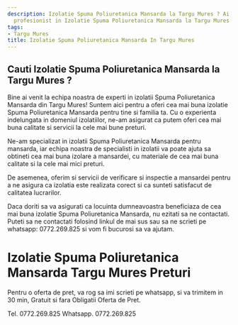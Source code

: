 ```yaml
---
description: Izolatie Spuma Poliuretanica Mansarda la Targu Mures ? Ai nevoie de un
  profesionist in Izolatie Spuma Poliuretanica Mansarda la Targu Mures. tel. 0772.269.825
tags:
- Targu Mures
title: Izolatie Spuma Poliuretanica Mansarda In Targu Mures
---
```



## Cauti Izolatie Spuma Poliuretanica Mansarda la Targu Mures ?

Bine ai venit la echipa noastra de experti in izolatii Spuma Poliuretanica Mansarda din Targu Mures! Suntem aici pentru a oferi cea mai buna izolatie Spuma Poliuretanica Mansarda pentru tine si familia ta. Cu o experienta indelungata in domeniul izolatiilor, ne-am asigurat ca putem oferi cea mai buna calitate si servicii la cele mai bune preturi.

Ne-am specializat in izolatii Spuma Poliuretanica Mansarda pentru mansarda, iar echipa noastra de specialisti in izolatii va poate ajuta sa obtineti cea mai buna izolare a mansardei, cu materiale de cea mai buna calitate si la cele mai mici preturi.

De asemenea, oferim si servicii de verificare si inspectie a mansardei pentru a ne asigura ca izolatia este realizata corect si ca sunteti satisfacut de calitatea lucrarilor.

Daca doriti sa va asigurati ca locuinta dumneavoastra beneficiaza de cea mai buna izolatie Spuma Poliuretanica Mansarda, nu ezitati sa ne contactati. Puteti sa ne contactati folosind linkul de mai sus sau sa ne scrieti pe whatsapp: 0772.269.825 si vom fi bucurosi sa va ajutam.

# Izolatie Spuma Poliuretanica Mansarda Targu Mures Preturi
Pentru o oferta de pret, va rog sa imi scrieti pe whatsapp, si va trimitem in 30 min, Gratuit si fara Obligatii Oferta de Pret.

Tel. 0772.269.825
Whatsapp. 0772.269.825